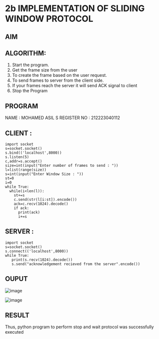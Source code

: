 # 2b IMPLEMENTATION OF SLIDING WINDOW PROTOCOL
## AIM
## ALGORITHM:
1. Start the program.
2. Get the frame size from the user
3. To create the frame based on the user request.
4. To send frames to server from the client side.
5. If your frames reach the server it will send ACK signal to client
6. Stop the Program
## PROGRAM

NAME : MOHAMED ASIL S
REGISTER NO : 212223040112

## CLIENT :

```
import socket
s=socket.socket()
s.bind(('localhost',8000))
s.listen(5)
c,addr=s.accept()
size=int(input("Enter number of frames to send : "))
l=list(range(size))
s=int(input("Enter Window Size : "))
st=0
i=0
while True:
  while(i<len(l)):
    st+=s
    c.send(str(l[i:st]).encode())
    ack=c.recv(1024).decode()
    if ack:
      print(ack)
      i+=s

```

## SERVER :

```
import socket
s=socket.socket()
s.connect(('localhost',8000))
while True: 
   print(s.recv(1024).decode())
   s.send("acknowledgement recieved from the server".encode())

```
## OUPUT

![image](https://github.com/user-attachments/assets/08b15921-4458-4265-b0c0-71118ec0af8f)


![image](https://github.com/user-attachments/assets/cfb90502-cf26-4980-a9cc-867cb0dacc4c)



## RESULT
Thus, python program to perform stop and wait protocol was successfully executed
